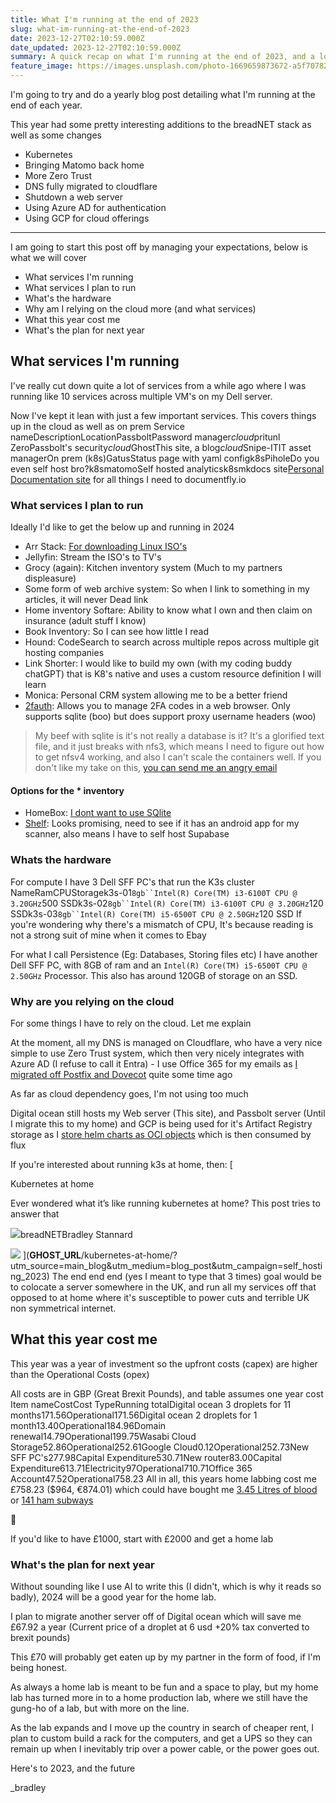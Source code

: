 ```yaml
---
title: What I'm running at the end of 2023
slug: what-im-running-at-the-end-of-2023
date: 2023-12-27T02:10:59.000Z
date_updated: 2023-12-27T02:10:59.000Z
summary: A quick recap on what I'm running at the end of 2023, and a look to the future of the self hosting lab
feature_image: https://images.unsplash.com/photo-1669659873672-a5f70782726b?crop=entropy&cs=tinysrgb&fit=max&fm=jpg&ixid=M3wxMTc3M3wwfDF8c2VhcmNofDd8fDIwMjN8ZW58MHx8fHwxNzAzNjQyMjE4fDA&ixlib=rb-4.0.3&q=80&w=1000
---
```


I'm going to try and do a yearly blog post detailing what I'm running at the end of each year.

This year had some pretty interesting additions to the breadNET stack as well as some changes

- Kubernetes
- Bringing Matomo back home
- More Zero Trust
- DNS fully migrated to cloudflare
- Shutdown a web server
- Using Azure AD for authentication
- Using GCP for cloud offerings

---

I am going to start this post off by managing your expectations, below is what we will cover

- What services I'm running
- What services I plan to run
- What's the hardware
- Why am I relying on the cloud more (and what services)
- What this year cost me
- What's the plan for next year

## What services I'm running

I've really cut down quite a lot of services from a while ago where I was running like 10 services across multiple VM's on my Dell server.

Now I've kept it lean with just a few important services. This covers things up in the cloud as well as on prem
Service nameDescriptionLocationPassboltPassword manager*cloud*pritunl ZeroPassbolt's security*cloud*GhostThis site, a blog*cloud*Snipe-ITIT asset managerOn prem (k8s)GatusStatus page with yaml configk8sPiholeDo you even self host bro?k8smatomoSelf hosted analyticsk8smkdocs site[Personal Documentation site](https://documentation.breadnet.co.uk/?utm_source=main_blog&amp;utm_medium=blog_post&amp;utm_campaign=self_hosting_2023) for all things I need to documentfly.io

### What services I plan to run

Ideally I'd like to get the below up and running in 2024

- Arr Stack: [For downloading Linux ISO's](https://peoplemaking.games/@gamesbymanuel/110667316416843436)
- Jellyfin: Stream the ISO's to TV's
- Grocy (again): Kitchen inventory system (Much to my partners displeasure)
- Some form of web archive system: So when I link to something in my articles, it will never Dead link
- Home inventory Softare: Ability to know what I own and then claim on insurance (adult stuff I know)
- Book Inventory: So I can see how little I read
- Hound: CodeSearch to search across multiple repos across multiple git hosting companies
- Link Shorter: I would like to build my own (with my coding buddy chatGPT) that is K8's native and uses a custom resource definition I will learn
- Monica: Personal CRM system allowing me to be a better friend
- [2fauth](https://docs.2fauth.app): Allows you to manage 2FA codes in a web browser. Only supports sqlite (boo) but does support proxy username headers (woo)

> My beef with sqlite is it's not really a database is it? It's a glorified text file, and it just breaks with nfs3, which means I need to figure out how to get nfsv4 working, and also I can't scale the containers well. If you don't like my take on this, [you can send me an angry email](mailto:breadmaster69@breadnet.co.uk?subject=Sqlite%20does%20suck%20you're%20right&amp;body=Hi%20Bradley%2C%0D%0A%0D%0AI%20was%20going%20to%20write%20you%20an%20email%20full%20of%20abuse%20about%20how%20sqlite%20is%20actually%20amazing%2C%20but%20then%20I%20realized%20you're%20right.%0D%0A%0D%0AI%20just%20wanted%20to%20let%20you%20know%20how%20right%20you%20were%0D%0A%0D%0ALots%20of%20love.)

#### Options for the * inventory

- HomeBox: [I dont want to use SQlite](https://github.com/hay-kot/homebox)
- [Shelf](https://www.shelf.nu): Looks promising, need to see if it has an android app for my scanner, also means I have to self host Supabase

### Whats the hardware

For compute I have 3 Dell SFF PC's that run the K3s cluster
NameRamCPUStoragek3s-01`8gb``Intel(R) Core(TM) i3-6100T CPU @ 3.20GHz`500 SSDk3s-02`8gb``Intel(R) Core(TM) i3-6100T CPU @ 3.20GHz`120 SSDk3s-03`8gb``Intel(R) Core(TM) i5-6500T CPU @ 2.50GHz`120 SSD
If you're wondering why there's a mismatch of CPU, It's because reading is not a strong suit of mine when it comes to Ebay

For what I call Persistence (Eg: Databases, Storing files etc) I have another Dell SFF PC, with 8GB of ram and an `Intel(R) Core(TM) i5-6500T CPU @ 2.50GHz` Processor. This also has around 120GB of storage on an SSD.

### Why are you relying on the cloud

For some things I have to rely on the cloud. Let me explain

At the moment, all my DNS is managed on Cloudflare, who have a very nice simple to use Zero Trust system, which then very nicely integrates with Azure AD (I refuse to call it Entra) - I use Office 365 for my emails as [I migrated off Postfix and Dovecot](__GHOST_URL__/leaving-selfhosted-mail/?utm_source=main_blog&amp;utm_medium=blog_post&amp;utm_campaign=self_hosting_2023) quite some time ago

As far as cloud dependency goes, I'm not using too much

Digital ocean still hosts my Web server (This site), and Passbolt server (Until I migrate this to my home) and GCP is being used for it's Artifact Registry storage as I [store helm charts as OCI objects](https://documentation.breadnet.co.uk/kubernetes/helm/push-chart-to-ar/?utm_source=main_blog&amp;utm_medium=blog_post&amp;utm_campaign=self_hosting_2023) which is then consumed by flux

If you're interested about running k3s at home, then:
[

Kubernetes at home

Ever wondered what it’s like running kubernetes at home? This post tries to answer that

![](__GHOST_URL__/content/images/size/w256h256/2020/06/favicon.png)breadNETBradley Stannard

![](__GHOST_URL__/content/images/2023/11/cluster-top-1.jpg)
](__GHOST_URL__/kubernetes-at-home/?utm_source&#x3D;main_blog&amp;utm_medium&#x3D;blog_post&amp;utm_campaign&#x3D;self_hosting_2023)
The end end end (yes I meant to type that 3 times) goal would be to colocate a server somewhere in the UK, and run all my services off that opposed to at home where it's susceptible to power cuts and terrible UK non symmetrical internet.

## What this year cost me

This year was a year of investment so the upfront costs (capex) are higher than the Operational Costs (opex)

All costs are in GBP (Great Brexit Pounds), and table assumes one year cost
Item nameCostCost TypeRunning totalDigital ocean 3 droplets for 11 months171.56Operational171.56Digital ocean 2 droplets for 1 month13.40Operational184.96Domain renewal14.79Operational199.75Wasabi Cloud Storage52.86Operational252.61Google Cloud0.12Operational252.73New SFF PC's277.98Capital Expenditure530.71New router83.00Capital Expenditure613.71Electricity97Operational710.71Office 365 Account47.52Operational758.23
All in all, this years home labbing cost me £758.23 ($964, €874.01) which could have bought me [3.45 Litres of blood](https://www.nhsbt.nhs.uk/news/change-to-nhsbt-pricing-of-products-in-201718-and-introduction-of-universal-screening-for-hepatitis-e/#:~:text=(from%20%C2%A3120%20to%20%C2%A3124.46%20per%20unit)) or [141 ham subways](https://subway-menu.net/subway-prices-uk#:~:text=%C2%A32.99-,%C2%A35.39,-Italian%20B.M)

🤑

If you'd like to have £1000, start with £2000 and get a home lab

### What's the plan for next year

Without sounding like I use AI to write this (I didn't, which is why it reads so badly), 2024 will be a good year for the home lab.

I plan to migrate another server off of Digital ocean which will save me £67.92 a year (Current price of a droplet at 6 usd +20% tax converted to brexit pounds)

This £70 will probably get eaten up by my partner in the form of food, if I'm being honest.

As always a home lab is meant to be fun and a space to play, but my home lab has turned more in to a home production lab, where we still have the gung-ho of a lab, but with more on the line.

As the lab expands and I move up the country in search of cheaper rent, I plan to custom build a rack for the computers, and get a UPS so they can remain up when I inevitably trip over a power cable, or the power goes out.

Here's to 2023, and the future

_bradley
